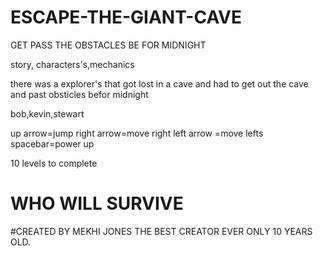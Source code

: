 # ESCAPE-THE-GIANT-CAVE
GET PASS THE OBSTACLES BE FOR MIDNIGHT

story, characters's,mechanics

there was a explorer's that got lost in a cave and had to get out the cave and past obsticles befor midnight

bob,kevin,stewart

up arrow=jump right arrow=move right left arrow =move lefts  spacebar=power up

10 levels to complete

# WHO WILL SURVIVE

#CREATED BY MEKHI JONES THE BEST CREATOR EVER ONLY 10 YEARS OLD.
